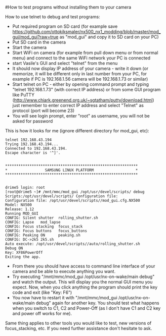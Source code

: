 #How to test programs without installing them to your camera

How to use telnet to debug and test programs:
  - Put required program on SD card (for example save https://github.com/ottokiksmaler/nx500_nx1_modding/blob/master/mod_gui/mod_gui?raw=true as "mod_gui" and copy it to SD card on your PC)
  - Put SD card in the camera
  - Start the camera
  - Start WiFi on camera (for example from pull down menu or from normal menu) and connect to the same WiFi network your PC is connected
  - start Vasile's GUI and select "telnet" from the menu
  - It should now display IP address of your camera - write it down (or memorize, it will be different only in last number from your PC, for example if PC is 192.168.1.56 camera will be 192.168.1.73 or similar)
  - Start  telnet on PC - either by opening command prompt and typing "telnet 192.168.1.73" (with correct IP address) or from some GUI program like PuTTY (http://www.chiark.greenend.org.uk/~sgtatham/putty/download.html) just remember to enter correct IP address and select "Telnet" as protocol (port will become 23)
  - You will see login prompt, enter "root" as username, you will not be asked for password

This is how it looks for me (ignore different directory for mod_gui, etc):
```
telnet 192.168.43.194
Trying 192.168.43.194...
Connected to 192.168.43.194.
Escape character is '^]'.


************************************************************
*                 SAMSUNG LINUX PLATFORM                   *
************************************************************


drime5 login: root
[root@drime5 ~]# /mnt/mmc/mod_gui /opt/usr/devel/scripts/ debug
Scripts:/opt/usr/devel/scripts/ Configuration file:
Configuration file: /opt/usr/devel/scripts//mod_gui.cfg.NX500
Model: NX500
Release: 1.12
Running MOD_GUI
CONFIG: Silent shutter  rolling_shutter.sh
CONFIG: Lapse   mod_lapse
CONFIG: Focus stacking  focus_stack
CONFIG: Focus buttons   focus_buttons
CONFIG: Peaking ON      peaking.sh
CONFIG: DC->2k5 2k5.sh
Auto execute: /opt/usr/devel/scripts//auto/rolling_shutter.sh
Debug ON
Key: XF86PowerOff
Exiting the app.
```
 - From there you should have access to command line interface of your camera and be able to execute anything you want.
 - Try executing "/mnt/mmc/mod_gui  /opt/usr/nx-on-wake/main debug" and watch the output. This will display you the normal GUI menu you expect. Now, when you click anything the program should print the key code and exit (like "Key: F6")
 - You now have to restart it with "/mnt/mmc/mod_gui  /opt/usr/nx-on-wake/main debug" again for another key. You should test what happens when you switch to C1, C2 and Power-Off (as I don't have C1 and C2 key and power off works for me).

Same thing applies to other tools you would like to test, new versions of focus_stacking, etc.
If you need further assistance don't hesitate to ask.
